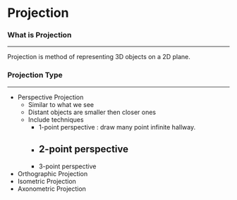 # Projection
### What is Projection
---
Projection is method of representing 3D objects on a 2D plane.

### Projection Type
---
- Perspective Projection
	- Similar to what we see
	- Distant objects are smaller then closer ones
	- Include techniques
		- 1-point perspective : draw many point infinite hallway.
		- 2-point perspective
			- 
		- 3-point perspective
- Orthographic Projection
- Isometric Projection
- Axonometric Projection